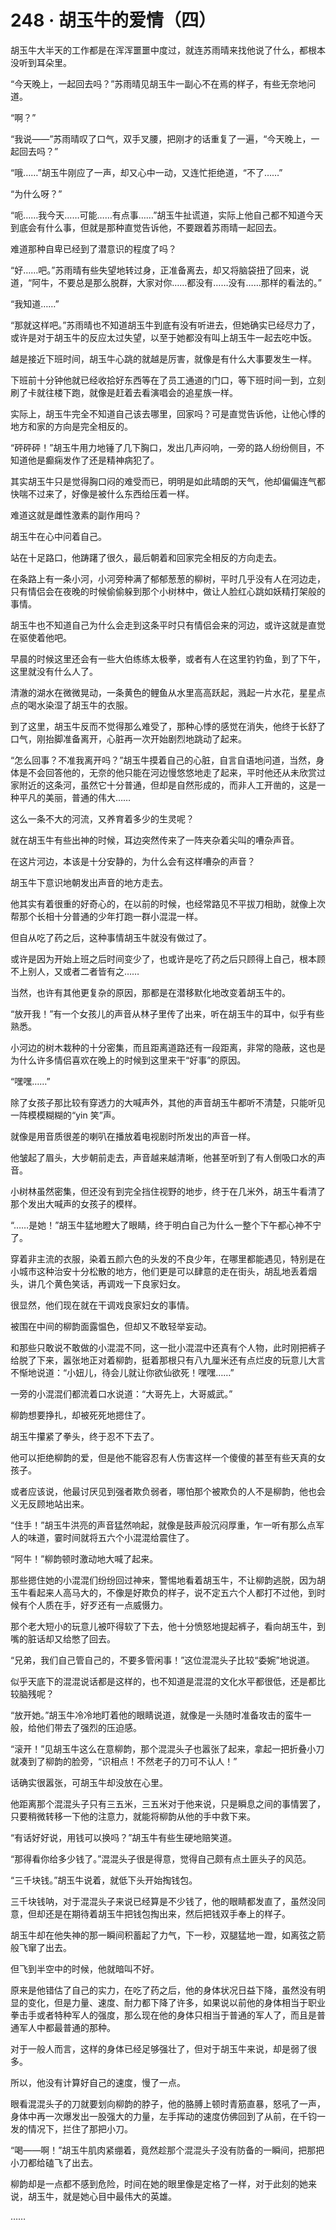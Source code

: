 <link rel="stylesheet" href="../styles/text.css"/>
<h1>248 · 胡玉牛的爱情（四）</h1>

胡玉牛大半天的工作都是在浑浑噩噩中度过，就连苏雨晴来找他说了什么，都根本没听到耳朵里。

“今天晚上，一起回去吗？”苏雨晴见胡玉牛一副心不在焉的样子，有些无奈地问道。

“啊？”

“我说——”苏雨晴叹了口气，双手叉腰，把刚才的话重复了一遍，“今天晚上，一起回去吗？”

“哦……”胡玉牛刚应了一声，却又心中一动，又连忙拒绝道，“不了……”

“为什么呀？”

“呃……我今天……可能……有点事……”胡玉牛扯谎道，实际上他自己都不知道今天到底会有什么事，但就是那种直觉告诉他，不要跟着苏雨晴一起回去。

难道那种自卑已经到了潜意识的程度了吗？

“好……吧。”苏雨晴有些失望地转过身，正准备离去，却又将脑袋扭了回来，说道，“阿牛，不要总是那么脱群，大家对你……都没有……没有……那样的看法的。”

“我知道……”

“那就这样吧。”苏雨晴也不知道胡玉牛到底有没有听进去，但她确实已经尽力了，或许是对于胡玉牛的反应太过失望，以至于她都没有叫上胡玉牛一起去吃中饭。

越是接近下班时间，胡玉牛心跳的就越是厉害，就像是有什么大事要发生一样。

下班前十分钟他就已经收拾好东西等在了员工通道的门口，等下班时间一到，立刻刷了卡就往楼下跑，就像是赶着去看演唱会的追星族一样。

实际上，胡玉牛完全不知道自己该去哪里，回家吗？可是直觉告诉他，让他心悸的地方和家的方向是完全相反的。

“砰砰砰！”胡玉牛用力地锤了几下胸口，发出几声闷响，一旁的路人纷纷侧目，不知道他是癫痫发作了还是精神病犯了。

其实胡玉牛只是觉得胸口闷的难受而已，明明是如此晴朗的天气，他却偏偏连气都快喘不过来了，好像是被什么东西给压着一样。

难道这就是雌性激素的副作用吗？

胡玉牛在心中问着自己。

站在十足路口，他踌躇了很久，最后朝着和回家完全相反的方向走去。

在条路上有一条小河，小河旁种满了郁郁葱葱的柳树，平时几乎没有人在河边走，只有情侣会在夜晚的时候偷偷躲到那个小树林中，做让人脸红心跳如妖精打架般的事情。

胡玉牛也不知道自己为什么会走到这条平时只有情侣会来的河边，或许这就是直觉在驱使着他吧。

早晨的时候这里还会有一些大伯练练太极拳，或者有人在这里钓钓鱼，到了下午，这里就没有什么人了。

清澈的湖水在微微晃动，一条黄色的鲤鱼从水里高高跃起，溅起一片水花，星星点点的喝水染湿了胡玉牛的衣服。

到了这里，胡玉牛反而不觉得那么难受了，那种心悸的感觉在消失，他终于长舒了口气，刚抬脚准备离开，心脏再一次开始剧烈地跳动了起来。

“怎么回事？不准我离开吗？”胡玉牛摸着自己的心脏，自言自语地问道，当然，身体是不会回答他的，无奈的他只能在河边慢悠悠地走了起来，平时他还从未欣赏过家附近的这条河，虽然它十分普通，但却是自然形成的，而非人工开凿的，这是一种平凡的美丽，普通的伟大……

这么一条不大的河流，又养育着多少的生灵呢？

就在胡玉牛有些出神的时候，耳边突然传来了一阵夹杂着尖叫的嘈杂声音。

在这片河边，本该是十分安静的，为什么会有这样嘈杂的声音？

胡玉牛下意识地朝发出声音的地方走去。

他其实有着很重的好奇心的，在以前的时候，也经常路见不平拔刀相助，就像上次帮那个长相十分普通的少年打跑一群小混混一样。

但自从吃了药之后，这种事情胡玉牛就没有做过了。

或许是因为开始上班之后时间变少了，也或许是吃了药之后只顾得上自己，根本顾不上别人，又或者二者皆有之……

当然，也许有其他更复杂的原因，那都是在潜移默化地改变着胡玉牛的。

“放开我！”有一个女孩儿的声音从林子里传了出来，听在胡玉牛的耳中，似乎有些熟悉。

小河边的树木栽种的十分密集，而且距离道路还有一段距离，非常的隐蔽，这也是为什么许多情侣喜欢在晚上的时候到这里来干“好事”的原因。

“嘿嘿……”

除了女孩子那比较有穿透力的大喊声外，其他的声音胡玉牛都听不清楚，只能听见一阵模模糊糊的“yin 笑”声。

就像是用音质很差的喇叭在播放着电视剧时所发出的声音一样。

他皱起了眉头，大步朝前走去，声音越来越清晰，他甚至听到了有人倒吸口水的声音。

小树林虽然密集，但还没有到完全挡住视野的地步，终于在几米外，胡玉牛看清了那个发出大喊声的女孩子的模样。

“……是她！”胡玉牛猛地瞪大了眼睛，终于明白自己为什么一整个下午都心神不宁了。

穿着非主流的衣服，染着五颜六色的头发的不良少年，在哪里都能遇见，特别是在小城市这种治安十分松散的地方，他们更是可以肆意的走在街头，胡乱地丢着烟头，讲几个黄色笑话，再调戏一下良家妇女。

很显然，他们现在就在干调戏良家妇女的事情。

被围在中间的柳韵面露愠色，但却又不敢轻举妄动。

和那些只敢说不敢做的小混混不同，这一批小混混中还真有个人物，此时刚把裤子给脱了下来，嚣张地正对着柳韵，挺着那根只有八九厘米还有点烂皮的玩意儿大言不惭地说道：“小妞儿，待会儿就让你欲仙欲死！嘿嘿……”

一旁的小混混们都流着口水说道：“大哥先上，大哥威武。”

柳韵想要挣扎，却被死死地摁住了。

胡玉牛攥紧了拳头，终于忍不下去了。

他可以拒绝柳韵的爱，但是他不能容忍有人伤害这样一个傻傻的甚至有些天真的女孩子。

或者应该说，他最讨厌见到强者欺负弱者，哪怕那个被欺负的人不是柳韵，他也会义无反顾地站出来。

“住手！”胡玉牛洪亮的声音猛然响起，就像是鼓声般沉闷厚重，乍一听有那么点军人的味道，霎时间就将五六个小混混给震住了。

“阿牛！”柳韵顿时激动地大喊了起来。

那些摁住她的小混混们纷纷回过神来，警惕地看着胡玉牛，不让柳韵逃脱，因为胡玉牛看起来人高马大的，不像是好欺负的样子，说不定五六个人都打不过他，到时候有个人质在手，好歹还有一点威慑力。

那个老大短小的玩意儿被吓得软了下去，他十分愤怒地提起裤子，看向胡玉牛，到嘴的脏话却又给憋了回去。

“兄弟，我们自己管自己的，不要多管闲事！”这位混混头子比较“委婉”地说道。

似乎天底下的混混说话都是这样的，也不知道是混混的文化水平都很低，还是都比较脑残呢？

“放开她。”胡玉牛冷冷地盯着他的眼睛说道，就像是一头随时准备攻击的蛮牛一般，给他们带去了强烈的压迫感。

“滚开！”见胡玉牛这么在意柳韵，那个混混头子也嚣张了起来，拿起一把折叠小刀就凑到了柳韵的脸旁，“识相点！不然老子的刀可不认人！”

话确实很嚣张，可胡玉牛却没放在心里。

他距离那个混混头子只有三五米，三五米对于他来说，只是瞬息之间的事情罢了，只要稍微转移一下他的注意力，就能将柳韵从他的手中救下来。

“有话好好说，用钱可以换吗？”胡玉牛有些生硬地赔笑道。

“那得看你给多少钱了。”混混头子很是得意，觉得自己颇有点土匪头子的风范。

“三千块钱。”胡玉牛说着，就低下头开始掏钱包。

三千块钱呐，对于混混头子来说已经算是不少钱了，他的眼睛都发直了，虽然没同意，但却还是在期待着胡玉牛把钱包掏出来，然后把钱双手奉上的样子。

胡玉牛却在他失神的那一瞬间积蓄起了力气，下一秒，双腿猛地一蹬，如离弦之箭般飞窜了出去。

但飞到半空中的时候，他就暗叫不好。

原来是他错估了自己的实力，在吃了药之后，他的身体状况日益下降，虽然没有明显的变化，但是力量、速度、耐力都下降了许多，如果说以前他的身体相当于职业拳击手或者特种军人的强度，那么现在他的身体只相当于普通的军人了，而且是普通军人中都最普通的那种。

对于一般人而言，这样的身体已经足够强壮了，但对于胡玉牛来说，却是弱了很多。

所以，他没有计算好自己的速度，慢了一点。

眼看混混头子的刀就要划向柳韵的脖子，他的胳膊上顿时青筋直暴，怒吼了一声，身体中再一次爆发出一股强大的力量，左手挥动的速度仿佛回到了从前，在千钧一发的情况下，拦住了那把小刀。

“喝——啊！”胡玉牛肌肉紧绷着，竟然趁那个混混头子没有防备的一瞬间，把那把小刀都给磕飞了出去。

柳韵却是一点都不感到危险，时间在她的眼里像是定格了一样，对于此刻的她来说，胡玉牛，就是她心目中最伟大的英雄。

……

